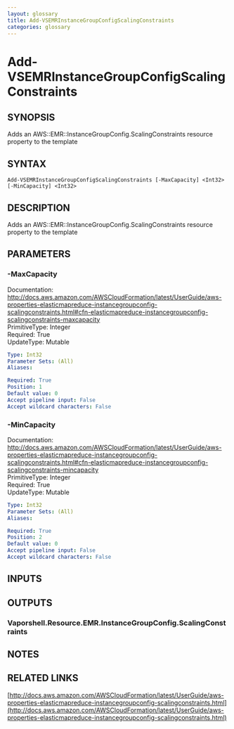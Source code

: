 ```yaml
---
layout: glossary
title: Add-VSEMRInstanceGroupConfigScalingConstraints
categories: glossary
---
```


# Add-VSEMRInstanceGroupConfigScalingConstraints

## SYNOPSIS
Adds an AWS::EMR::InstanceGroupConfig.ScalingConstraints resource property to the template

## SYNTAX

```
Add-VSEMRInstanceGroupConfigScalingConstraints [-MaxCapacity] <Int32> [-MinCapacity] <Int32>
```

## DESCRIPTION
Adds an AWS::EMR::InstanceGroupConfig.ScalingConstraints resource property to the template

## PARAMETERS

### -MaxCapacity
Documentation: http://docs.aws.amazon.com/AWSCloudFormation/latest/UserGuide/aws-properties-elasticmapreduce-instancegroupconfig-scalingconstraints.html#cfn-elasticmapreduce-instancegroupconfig-scalingconstraints-maxcapacity    
PrimitiveType: Integer    
Required: True    
UpdateType: Mutable

```yaml
Type: Int32
Parameter Sets: (All)
Aliases: 

Required: True
Position: 1
Default value: 0
Accept pipeline input: False
Accept wildcard characters: False
```

### -MinCapacity
Documentation: http://docs.aws.amazon.com/AWSCloudFormation/latest/UserGuide/aws-properties-elasticmapreduce-instancegroupconfig-scalingconstraints.html#cfn-elasticmapreduce-instancegroupconfig-scalingconstraints-mincapacity    
PrimitiveType: Integer    
Required: True    
UpdateType: Mutable

```yaml
Type: Int32
Parameter Sets: (All)
Aliases: 

Required: True
Position: 2
Default value: 0
Accept pipeline input: False
Accept wildcard characters: False
```

## INPUTS

## OUTPUTS

### Vaporshell.Resource.EMR.InstanceGroupConfig.ScalingConstraints

## NOTES

## RELATED LINKS

[http://docs.aws.amazon.com/AWSCloudFormation/latest/UserGuide/aws-properties-elasticmapreduce-instancegroupconfig-scalingconstraints.html](http://docs.aws.amazon.com/AWSCloudFormation/latest/UserGuide/aws-properties-elasticmapreduce-instancegroupconfig-scalingconstraints.html)

